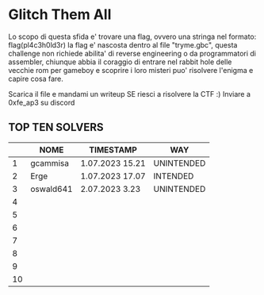 # Glitch Them All

Lo scopo di questa sfida e' trovare una flag, ovvero una stringa nel formato: flag(pl4c3h0ld3r) la flag e' nascosta dentro al file "tryme.gbc", questa challenge non richiede abilita' di reverse engineering o da programmatori di assembler, chiunque abbia il coraggio di entrare nel rabbit hole delle vecchie rom per gameboy e scoprire i loro misteri puo' risolvere l'enigma e capire cosa fare.

Scarica il file e mandami un writeup SE riesci a risolvere la CTF :)
Inviare a 0xfe_ap3 su discord

## TOP TEN SOLVERS
|                |NOME                          |TIMESTAMP                         |WAY                      |
|----------------|-------------------------------|-----------------------------|-----------------------------|
|1         |gcammisa|1.07.2023 15.21|UNINTENDED|
|2         |Erge|1.07.2023 17.07|INTENDED|
|3         |oswald641|2.07.2023 3.23|UNINTENDED|
|4         ||||
|5         ||||
|6         ||||
|7         ||||
|8         ||||
|9         ||||
|10         ||||
